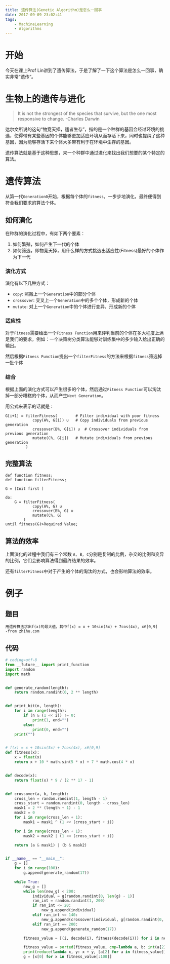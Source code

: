 ```yaml
---
title: 遗传算法(Genetic Algorithm)是怎么一回事
date: 2017-09-09 23:02:41
tags: 
    - MachineLearning
    - Algorithms
---
```


# 开始

今天在课上Prof Lin讲到了遗传算法，于是了解了一下这个算法是怎么一回事，确实非常“遗传”。

# 生物上的遗传与进化

> It is not the strongest of the species that survive, but the one most responsive to change. 
-Charles Darwin

达尔文所说的这句“物竞天择，适者生存”，指的是一个种群的基因会经过环境的挑选，使得带有某些基因的个体能够更加适应环境从而存活下来，同时也提纯了这种基因，因为能够存活下来个体大多带有利于在环境中生存的基因。

遗传算法就是基于这种思想，来一个种群中通过进化来找出我们想要的某个特定的算法。

# 遗传算法

从第一代`Generation0`开始，根据每个体的`fitness`，一步步地演化，最终便得到符合我们要求的算法个体。

## 如何演化

在种群的演化过程中，有如下两个要素：

1. 如何繁殖，如何产生下一代的个体
2. 如何筛选，即物竞天择，用什么样的方式挑选出适应性(Fitness)最好的个体作为下一代

### 演化方式 

演化有以下几种方式：

* `copy`: 照搬上一个`Generation`中的部分个体
* `crossover`: 交叉上一个`Generation`中的多个个体，形成新的个体
* `mutate`: 对上一个`Generation`中的个体进行变异，形成新的个体

### 适应性 

对于`Fitness`需要给出一个`Fitness Function`用来评判当前的个体在多大程度上满足我们的要求，例如：一个决策树分类算法能够对训练集中的多少输入给出正确的输出。

然后根据`Fitness Function`提出一个`filterFitness`的方法来根据`fitness`筛选掉一批个体

### 结合 

根据上面的演化方式可以产生很多的个体，然后通过`Fitness Function`可以淘汰掉一部分糟糕的个体，从而产生`Next Generation`。

用公式来表示的话就是：

```
G[i+1] = filterFitness(        # Filter individual with poor fitness
            copy(A%, G[i]) ∪   # Copy individuals from previous generation
            crossover(B%, G[i]) ∪  # Crossover individuals from previous generation
            mutate(C%, G[i])   # Mutate individuals from previous generation
         )
```

## 完整算法

```
def function fitness;
def function filterFitness;

G = [Init first ]

do:
    G = filterFitness(        
            copy(A%, G) ∪  
            crossover(B%, G) ∪ 
            mutate(C%, G)  
        )
until fitness(G)>Required Value;
```

## 算法的效率

上面演化的过程中我们有三个常数 `A, B, C`分别是复制的比例，杂交的比例和变异的比例，它们会影响算法得到最终结果的效率。

还有`filterFitness`中对于产生的个体的淘汰的方式，也会影响算法的效率。

# 例子

## 题目

```
用遗传算法求出f(x)的最大值，其中f(x) = x + 10sin(5x) + 7cos(4x), x∈[0,9]
-from zhihu.com
```

## 代码

``` python
# coding=utf-8
from __future__ import print_function
import random
import math


def generate_random(length):
    return random.randint(0, 2 ** length)


def print_bit(n, length):
    for i in range(length):
        if (n & (1 << i)) != 0:
            print(1, end="")
        else:
            print(0, end="")
    print("")


# f(x) = x + 10sin(5x) + 7cos(4x), x∈[0,9]
def fitness(x):
    x = float(x)
    return x + 10 * math.sin(5 * x) + 7 * math.cos(4 * x)


def decode(x):
    return float(x) * 9 / (2 ** 17 - 1)


def crossover(a, b, length):
    cross_len = random.randint(1, length - 1)
    cross_start = random.randint(0, length - cross_len)
    mask1 = 2 ** (length + 1) - 1
    mask2 = 0
    for i in range(cross_len + 1):
        mask1 = mask1 ^ (1 << (cross_start + i))

    for i in range(cross_len + 1):
        mask2 = mask2 | (1 << (cross_start + i))

    return (a & mask1) | (b & mask2)


if __name__ == "__main__":
    g = []
    for i in range(100):
        g.append(generate_random(17))

    while True:
        new_g = []
        while len(new_g) < 200:
            individual = g[random.randint(0, len(g) - 1)]
            ran_int = random.randint(1, 200)
            if ran_int <= 20:
                new_g.append(individual)
            elif ran_int <= 140:
                new_g.append(crossover(individual, g[random.randint(0, len(g) - 1)], 17))
            elif ran_int == 200:
                new_g.append(generate_random(17))

        fitness_value = [(i, decode(i), fitness(decode(i))) for i in new_g]

        fitness_value = sorted(fitness_value, cmp=lambda a, b: int(a[2] * 10000 - b[2] * 10000), reverse=True)
        print(reduce(lambda x, y: x + y, [a[2] for a in fitness_value]) / len(fitness_value))
        g = [x[0] for x in fitness_value[:100]]
```